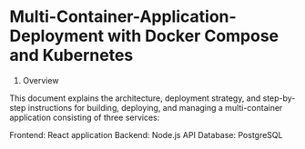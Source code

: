 # Multi-Container-Application-Deployment with Docker Compose and Kubernetes

1. Overview

This document explains the architecture, deployment strategy, and step-by-step instructions for building, deploying, and managing a multi-container application consisting of three services:

Frontend: React application
Backend: Node.js API
Database: PostgreSQL
